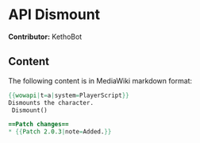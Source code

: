 # API Dismount

**Contributor:** KethoBot

## Content

The following content is in MediaWiki markdown format:

```mediawiki
{{wowapi|t=a|system=PlayerScript}}
Dismounts the character.
 Dismount()

==Patch changes==
* {{Patch 2.0.3|note=Added.}}
```